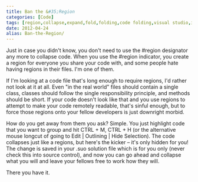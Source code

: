 ```yaml
---
title: Ban the &#35;Region
categories: [Code]
tags: [region,collapse,expand,fold,folding,code folding,visual studio,ide]
date: 2012-04-24
alias: Ban-the-Region/
---
```


Just in case you didn't know, you don't need to use the #region designator any more to collapse code. When you use the #region indicator, you create a region for everyone you share your code with, and some people hate having regions in their files. I'm one of them.

If I'm looking at a code file that's long enough to require regions, I'd rather not look at it at all. Even "in the real world" files should contain a single class, classes should follow the single responsibility principle, and methods should be short. If your code doesn't look like that and you use regions to attempt to make your code remotely readable, that's sinful enough, but to force those regions onto your fellow developers is just downright morbid.

How do you get away from them you ask? Simple. You just highlight code that you want to group and hit CTRL + M, CTRL + H (or the alternative mouse longcut of going to Edit | Outlining | Hide Selection). The code collapses just like a regions, but here's the kicker &ndash; it's only hidden for you! The change is saved in your .suo solution file which is for you only (never check this into source control), and now you can go ahead and collapse what you will and leave your fellows free to work how they will.

There you have it.
